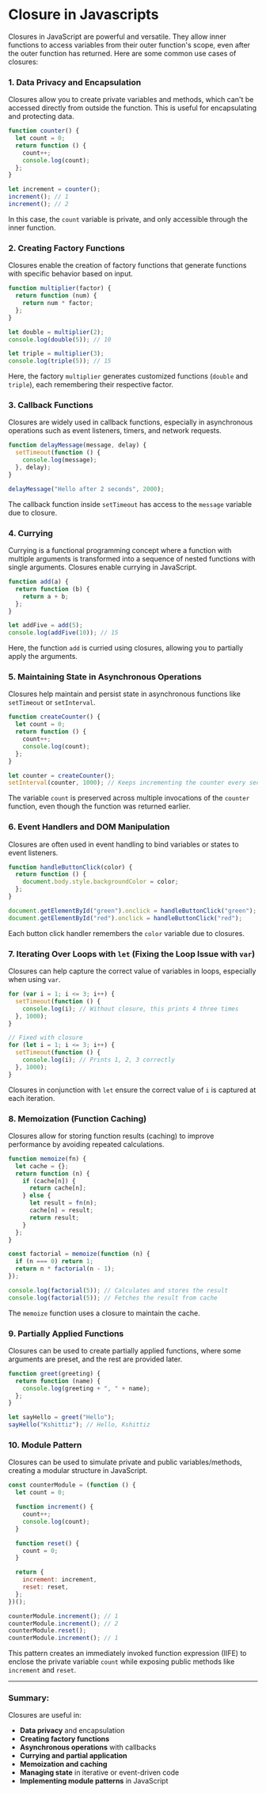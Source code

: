 # Closure in Javascripts

Closures in JavaScript are powerful and versatile. They allow inner functions to access variables from their outer function's scope, even after the outer function has returned. Here are some common use cases of closures:

### 1. **Data Privacy and Encapsulation**

Closures allow you to create private variables and methods, which can't be accessed directly from outside the function. This is useful for encapsulating and protecting data.

```javascript
function counter() {
  let count = 0;
  return function () {
    count++;
    console.log(count);
  };
}

let increment = counter();
increment(); // 1
increment(); // 2
```

In this case, the `count` variable is private, and only accessible through the inner function.

### 2. **Creating Factory Functions**

Closures enable the creation of factory functions that generate functions with specific behavior based on input.

```javascript
function multiplier(factor) {
  return function (num) {
    return num * factor;
  };
}

let double = multiplier(2);
console.log(double(5)); // 10

let triple = multiplier(3);
console.log(triple(5)); // 15
```

Here, the factory `multiplier` generates customized functions (`double` and `triple`), each remembering their respective factor.

### 3. **Callback Functions**

Closures are widely used in callback functions, especially in asynchronous operations such as event listeners, timers, and network requests.

```javascript
function delayMessage(message, delay) {
  setTimeout(function () {
    console.log(message);
  }, delay);
}

delayMessage("Hello after 2 seconds", 2000);
```

The callback function inside `setTimeout` has access to the `message` variable due to closure.

### 4. **Currying**

Currying is a functional programming concept where a function with multiple arguments is transformed into a sequence of nested functions with single arguments. Closures enable currying in JavaScript.

```javascript
function add(a) {
  return function (b) {
    return a + b;
  };
}

let addFive = add(5);
console.log(addFive(10)); // 15
```

Here, the function `add` is curried using closures, allowing you to partially apply the arguments.

### 5. **Maintaining State in Asynchronous Operations**

Closures help maintain and persist state in asynchronous functions like `setTimeout` or `setInterval`.

```javascript
function createCounter() {
  let count = 0;
  return function () {
    count++;
    console.log(count);
  };
}

let counter = createCounter();
setInterval(counter, 1000); // Keeps incrementing the counter every second
```

The variable `count` is preserved across multiple invocations of the `counter` function, even though the function was returned earlier.

### 6. **Event Handlers and DOM Manipulation**

Closures are often used in event handling to bind variables or states to event listeners.

```javascript
function handleButtonClick(color) {
  return function () {
    document.body.style.backgroundColor = color;
  };
}

document.getElementById("green").onclick = handleButtonClick("green");
document.getElementById("red").onclick = handleButtonClick("red");
```

Each button click handler remembers the `color` variable due to closures.

### 7. **Iterating Over Loops with `let` (Fixing the Loop Issue with `var`)**

Closures can help capture the correct value of variables in loops, especially when using `var`.

```javascript
for (var i = 1; i <= 3; i++) {
  setTimeout(function () {
    console.log(i); // Without closure, this prints 4 three times
  }, 1000);
}

// Fixed with closure
for (let i = 1; i <= 3; i++) {
  setTimeout(function () {
    console.log(i); // Prints 1, 2, 3 correctly
  }, 1000);
}
```

Closures in conjunction with `let` ensure the correct value of `i` is captured at each iteration.

### 8. **Memoization (Function Caching)**

Closures allow for storing function results (caching) to improve performance by avoiding repeated calculations.

```javascript
function memoize(fn) {
  let cache = {};
  return function (n) {
    if (cache[n]) {
      return cache[n];
    } else {
      let result = fn(n);
      cache[n] = result;
      return result;
    }
  };
}

const factorial = memoize(function (n) {
  if (n === 0) return 1;
  return n * factorial(n - 1);
});

console.log(factorial(5)); // Calculates and stores the result
console.log(factorial(5)); // Fetches the result from cache
```

The `memoize` function uses a closure to maintain the cache.

### 9. **Partially Applied Functions**

Closures can be used to create partially applied functions, where some arguments are preset, and the rest are provided later.

```javascript
function greet(greeting) {
  return function (name) {
    console.log(greeting + ", " + name);
  };
}

let sayHello = greet("Hello");
sayHello("Kshittiz"); // Hello, Kshittiz
```

### 10. **Module Pattern**

Closures can be used to simulate private and public variables/methods, creating a modular structure in JavaScript.

```javascript
const counterModule = (function () {
  let count = 0;

  function increment() {
    count++;
    console.log(count);
  }

  function reset() {
    count = 0;
  }

  return {
    increment: increment,
    reset: reset,
  };
})();

counterModule.increment(); // 1
counterModule.increment(); // 2
counterModule.reset();
counterModule.increment(); // 1
```

This pattern creates an immediately invoked function expression (IIFE) to enclose the private variable `count` while exposing public methods like `increment` and `reset`.

---

### Summary:

Closures are useful in:

- **Data privacy** and encapsulation
- **Creating factory functions**
- **Asynchronous operations** with callbacks
- **Currying and partial application**
- **Memoization and caching**
- **Managing state** in iterative or event-driven code
- **Implementing module patterns** in JavaScript
